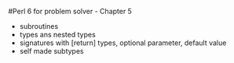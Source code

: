 

#Perl 6 for problem solver - Chapter 5


   * subroutines
   * types ans nested types
   * signatures with [return] types, optional parameter, default value
   * self made subtypes
